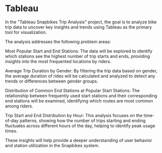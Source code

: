 # Tableau
In the "Tableau Snapbikes Trip Analysis" project, the goal is to analyze bike trip data to uncover key insights and trends using Tableau as the primary tool for visualization.

The analysis addresses the following problem areas:

Most Popular Start and End Stations: The data will be explored to identify which stations see the highest number of trip starts and ends, providing insights into the most frequented locations by riders.

Average Trip Duration by Gender: By filtering the trip data based on gender, the average duration of rides will be calculated and analyzed to detect any trends or differences between gender groups.

Distribution of Common End Stations at Popular Start Stations: The relationship between frequently used start stations and their corresponding end stations will be examined, identifying which routes are most common among riders.

Trip Start and End Distribution by Hour: This analysis focuses on the time-of-day patterns, showing how the number of trips starting and ending fluctuates across different hours of the day, helping to identify peak usage times.

These insights will help provide a deeper understanding of user behavior and station utilization in the Snapbikes system.
